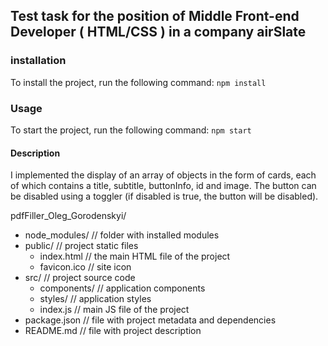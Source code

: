 ## Test task for the position of Middle Front-end Developer ( HTML/CSS ) in a company airSlate

### installation
To install the project, run the following command:
```npm install```
### Usage
To start the project, run the following command:
```npm start```

#### Description
 I implemented the display of an array of objects in the form of cards, each of which contains a title, subtitle, buttonInfo, id and image. The button can be disabled using a toggler (if disabled is true, the button will be disabled).

 pdfFiller_Oleg_Gorodenskyi/
 - node_modules/   // folder with installed modules
- public/         // project static files
  - index.html    // the main HTML file of the project
  - favicon.ico   // site icon
- src/            // project source code
  - components/   // application components
  - styles/       // application styles
  - index.js      // main JS file of the project
- package.json    // file with project metadata and dependencies
- README.md       // file with project description
